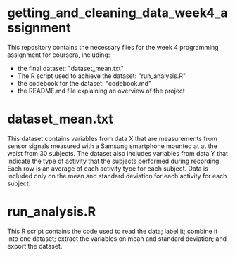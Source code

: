 # getting_and_cleaning_data_week4_assignment

This repository contains the necessary files for the week 4 programming assignment for coursera, including:
  - the final dataset: "dataset_mean.txt"
  - The R script used to achieve the dataset: "run_analysis.R"
  - the codebook for the dataset: "codebook.md"
  - the README.md file explaining an overview of the project
  
 # dataset_mean.txt
 
 This dataset contains variables from data X that are measurements from sensor signals measured with a Samsung smartphone mounted at at the waist from 30 subjects. The dataset also includes variables from data Y that indicate the type of activity that the subjects performed during recording. Each row is an average of each activity type for each subject. Data is included only on the mean and standard deviation for each activity for each subject.
 
 # run_analysis.R
 
 This R script contains the code used to read the data; label it; combine it into one dataset; extract the variables on mean and standard deviation; and export the dataset.
